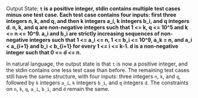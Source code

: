 Output State: **`t` is a positive integer, stdin contains multiple test cases minus one test case. Each test case contains four inputs: first three integers n, k, and q, and then k integers a_i, k integers b_i, and q integers d. n, k, and q are non-negative integers such that 1 <= k, q <= 10^5 and k <= n <= 10^9. a_i and b_i are strictly increasing sequences of non-negative integers such that 1 <= a_i <= n, 1 <= b_i <= 10^9, a_k = n, and a_i < a_{i+1} and b_i < b_{i+1} for every 1 <= i <= k-1. d is a non-negative integer such that 0 <= d <= n.**

In natural language, the output state is that `t` is now a positive integer, and the stdin contains one less test case than before. The remaining test cases still have the same structure, with four inputs: three integers `n`, `k`, and `q`, followed by `k` integers `a_i`, `k` integers `b_i`, and `q` integers `d`. The constraints on `n`, `k`, `q`, `a_i`, `b_i`, and `d` remain the same.